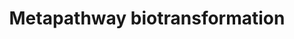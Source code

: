 ---
annotations:
- type: Pathway Ontology
  value: classic metabolic pathway
authors:
- MaintBot
- Khanspers
- Elisa
- Eweitz
description: ''
last-edited: 2021-05-25
organisms:
- Canis familiaris
redirect_from:
- /index.php/Pathway:WP1124
- /instance/WP1124
schema-jsonld:
- '@context': https://schema.org/
  '@id': https://wikipathways.github.io/pathways/WP1124.html
  '@type': Dataset
  creator:
    '@type': Organization
    name: WikiPathways
  description: ''
  keywords:
  - CHST4
  - NAT9
  - Glutathione transferase
  - GLYAT
  - CYP450
  - Xenobiotic substrate
  - Substrate-NH2
  - CHST3
  - HS3ST6
  - CYP4F12
  - CYP7A1
  - SULT2A1
  - Substrate-OH
  - CYP3A7
  - Substrate-CH3
  - UGT2A3
  - CHST10
  - CYP2F1
  - GPX3
  - NAT1
  - KCNAB2
  - UGT2B17
  - GSTP1
  - BAAT
  - Amino acid acyltransferase
  - CYP27C1
  - AKR1B1
  - GSTM5
  - CYP11A1
  - CYP2C8
  - UGT2B7
  - MGST3
  - Q6PXD9_CANFA
  - Q2VB21_CANFA
  - Glucuronosyltransferase
  - CYP4V2
  - CYP2W1
  - NAT2
  - AKR1D1
  - TPMT_CANFA
  - NAT5
  - CYP27B1
  - UGT1A5
  - Substrate-O-R
  - UGT1A1
  - CYP4F11
  - FMO1_CANFA
  - INMT
  - UGT1A9
  - CYP2A13
  - HS3ST5
  - CYP26C1
  - Substrate-Ac
  - AKR1C2
  - CYP21A
  - CYP4X1
  - GAL3ST1
  - GSTM1
  - Q9TRV2_CANFA
  - GSTK1
  - HNMT
  - ST1A1_CANFA
  - CHST5
  - AKR1C4
  - GAL3ST2
  - GAL3ST4
  - Substrate-Aa
  - GPX1
  - NAT11
  - CYP3A5
  - UGT1A6
  - UGT2A2
  - CYP27A1
  - NAT14
  - CP19A_CANFA
  - FMO5
  - NDST3
  - CYP2C18
  - HS3ST2
  - CYP2A6
  - Q7M327_CANFA
  - CYP2S1
  - HS6ST1
  - AKR1C3
  - UGT2B4
  - CYP26A1
  - CYP39A1
  - NNMT
  - GSTT2B
  - Sulfotransferase
  - MGST2
  - NAT13
  - GPX5_CANFA
  - CYP51A1
  - AKR1B10
  - CYP2C9
  - Aldo-keto reductase
  - SULT4A1
  - GPX2
  - CP2BB_CANFA
  - CHST7
  - CHST2
  - CHST6
  - NDST1
  - CYP17A1
  - NDST2
  - CYP2J2
  - CP2E1_CANFA
  - HS2ST1
  - CHST1
  - CYP2A7
  - ST1B1_CANFA
  - CYP4F22
  - CYP1B1
  - GSTA4
  - GAL3ST3
  - HS6ST2
  - KCNAB1
  - Flavin monooxygenase
  - Q70DT1_CANFA
  - GSTO1
  - UGT2B28
  - KCNAB3
  - CHST14
  - UGT1A8
  - SULT1E1
  - NP_001004074.1
  - CP1A1_CANFA
  - HS3ST1
  - HS3ST3A1
  - CYP46A1
  - CYP7B1
  - Methyltransferase
  - GSTM3
  - MGST1
  - N-acetyltransferase
  - CYP4F3
  - UGT2B11
  - GSTT2
  - SULT1C2
  - CYP4F2
  - Substrate-Gl
  - CYP2U1
  - NAT10
  - Substrate-SH
  - HS3ST4
  - CYP4F8
  - AKR1C1
  - CHST13
  - NAT8L
  - GPX4
  - UGT2A1
  - FMO4
  - GSTT1
  - CYP8B1
  - SULT6B1
  - CYP3A43
  - AKR7A3
  - Substrate=O
  - CHST12
  - UGT1A4
  - CYP2C19
  - CYP26B1
  - AKR1A1
  - CYP4Z1
  - NAT6
  - HS3ST3B1
  - CHST9
  - GSR
  - GSTCD
  - CHST8
  - NAT12
  - UGT2B15
  - CYP4B1
  - GLYATL2
  - HS6ST3
  - Substrate-SG
  - CYP2R1
  - FMO3_CANFA
  - SULT2B1
  - GSTM2
  - UGT1A7
  - GLYATL1
  - CHST11
  - Substrate-SO3H
  - NDST4
  - FMO2
  - CYP24A1
  - Q3HTU0_CANFA
  - CP1A2_CANFA
  - CYP20A1
  - AKR7A2
  - EPHX2
  - SULT1C3
  - CYP3A4
  - GSTO2
  - UGT1A3
  - UGT1A10
  - SULT1C4
  - GSTZ1
  - NAT8
  license: CC0
  name: Metapathway biotransformation
seo: CreativeWork
title: Metapathway biotransformation
wpid: WP1124
---